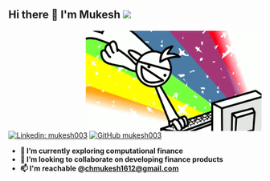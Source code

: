 <h2> Hi there 👋 I'm Mukesh <img src="https://media.giphy.com/media/mGcNjsfWAjY5AEZNw6/giphy.gif" width="50"> </h2>

<img src="https://github.com/1-mukesh-1/1-mukesh-1/blob/main/rbg.gif" height="200" width="350" align="right" style="margin-top: 2px">

[![Linkedin: mukesh003](https://img.shields.io/badge/-mukesh003-blue?style=flat-square&logo=Linkedin&logoColor=white&link=https://www.linkedin.com/in/mukesh-cheemakurthi-039b65170/)](https://www.linkedin.com/in/mukesh-cheemakurthi-039b65170/)  [![GitHub mukesh003](https://img.shields.io/github/followers/mukesh003?label=follow&style=social)](https://github.com/1-mukesh-1)

<b>
<ul>
<li> 🌱 I’m currently exploring computational finance </li> 
<li> 👯 I’m looking to collaborate on developing finance products </li> 
<li> 📫 I'm reachable @<a href="mailto:chmukesh1612@gmail.com">chmukesh1612@gmail.com</a> </li> 
</ul>
</b>
